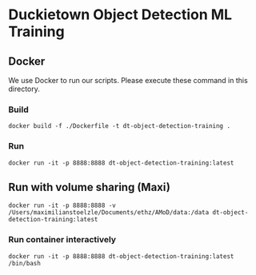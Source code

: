 # Duckietown Object Detection ML Training
## Docker
We use Docker to run our scripts. Please execute these command in this directory.
### Build
`docker build -f ./Dockerfile -t dt-object-detection-training .`
### Run
`docker run -it -p 8888:8888 dt-object-detection-training:latest`

## Run with volume sharing (Maxi)
`docker run -it -p 8888:8888 -v /Users/maximilianstoelzle/Documents/ethz/AMoD/data:/data dt-object-detection-training:latest`

### Run container interactively
`docker run -it -p 8888:8888 dt-object-detection-training:latest /bin/bash`